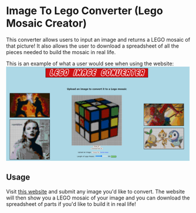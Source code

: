 # Image To Lego Converter (Lego Mosaic Creator)

This converter allows users to input an image and returns a LEGO mosaic of that picture! It also allows the user to download a spreadsheet of all the pieces needed to build the mosaic in real life. 

This is an example of what a user would see when using the website:
<img src="static/images/example.png" alt="example of user using the website" width="500">

## Usage

Visit [this website](image-to-lego.vercel.app) and submit any image you'd like to convert. The website will then show you a LEGO mosaic of your image and you can download the spreadsheet of parts if you'd like to build it in real life!